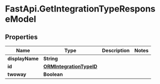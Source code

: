 # FastApi.GetIntegrationTypeResponseModel

## Properties

Name | Type | Description | Notes
------------ | ------------- | ------------- | -------------
**displayName** | **String** |  | 
**id** | [**ORMIntegrationTypeID**](ORMIntegrationTypeID.md) |  | 
**twoway** | **Boolean** |  | 


